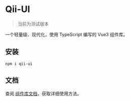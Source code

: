 # Qii-UI
> 当前为测试版本

一个轻量级、现代化，使用 TypeScript 编写的 Vue3 组件库。

## 安装
```npm
npm i qii-ui
```

## 文档
查阅 [组件库文档](https://qiqi29.github.io/qii-ui-doc/)，获取详细使用方法。

